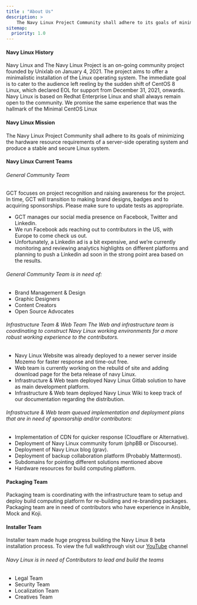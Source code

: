 ```yaml
---
title : "About Us"
description: >
    The Navy Linux Project Community shall adhere to its goals of minimizing the hardware resource requirements of a server-side operating system and produce a stable and secure Linux system.
sitemap:
  priority: 1.0
---
```


#### Navy Linux History

Navy Linux and  The Navy Linux Project is an on-going community project founded by Unixlab on January 4, 2021. The project aims to offer a minimalistic installation of the Linux operating system. The immediate goal is to cater to the audience left reeling by the sudden shift of CentOS 8 Linux, which declared EOL for support from December 31, 2021, onwards. Navy Linux is based on Redhat Enterprise Linux and shall always remain open to the community. We promise the same experience that was the hallmark of the Minimal CentOS Linux

#### Navy Linux Mission

The Navy Linux Project Community shall adhere to its goals of minimizing the hardware resource requirements of a server-side operating system and produce a stable and secure Linux system.



#### Navy Linux Current Teams

###### General Community Team

GCT focuses on project recognition and raising awareness for the project. In time, GCT will transition to making brand designs, badges and to acquiring sponsorships.
Please make sure to update tests as appropriate.

* GCT manages our social media presence on Facebook, Twitter and Linkedin.
* We run Facebook ads reaching out to contributors in the US, with Europe to come check us out.
* Unfortunately, a Linkedin ad is a bit expensive, and we’re currently monitoring and
                            reviewing analytics highlights on different platforms and planning to push a Linkedin
                            ad soon in the strong point area based on the results.

###### General Community Team is in need of:

* Brand Management & Design
* Graphic Designers
* Content Creators
* Open Source Advocates

###### Infrastructure Team & Web Team The Web and infrastructure team is coordinating to construct Navy Linux working environments for a more robust working experience to the contributors.

* Navy Linux Website was already deployed to a newer server inside Mozemo for faster response and time-out free.
* Web team is currently working on the rebuild of site and adding download page for the beta release of navy Linux.
* Infrastructure & Web team deployed Navy Linux Gitlab solution to have as main development platform.
* Infrastructure & Web team deployed Navy Linux Wiki to keep track of our documentation regarding the distribution.

###### Infrastructure & Web team queued implementation and deployment plans that are in need of sponsorship and/or contributors:

* Implementation of CDN for quicker response (Cloudflare or Alternative).
* Deployment of Navy Linux community forum (phpBB or Discourse).
* Deployment of Navy Linux blog (grav).
* Deployment of backup collaboration platform (Probably Mattermost).
* Subdomains for pointing different solutions mentioned above
* Hardware resources for build computing platform.
#### Packaging Team
Packaging team is coordinating with the infrastructure team to setup and deploy build computing platform for re-building and re-branding packages. Packaging team are in need of contributors who have experience in Ansible, Mock and Koji.
#### Installer Team
Installer team made huge progress building the Navy Linux 8 beta installation process. To view the full walkthrough visit our [YouTube](https://bit.ly/3pZ8Heq) channel

###### Navy Linux is in need of Contributors to lead and build the teams
* Legal Team
* Security Team
* Localization Team
* Creatives Team
